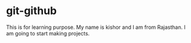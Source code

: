 # git-github
This is for learning purpose.
My name is kishor and I am from Rajasthan.
I am going to start making projects.
